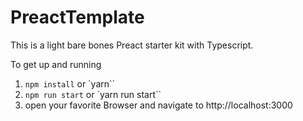 # PreactTemplate

This is a light bare bones Preact starter kit with Typescript.

To get up and running

1. `npm install` or `yarn``
2. `npm run start` or `yarn run start``
3. open your favorite Browser and navigate to http://localhost:3000